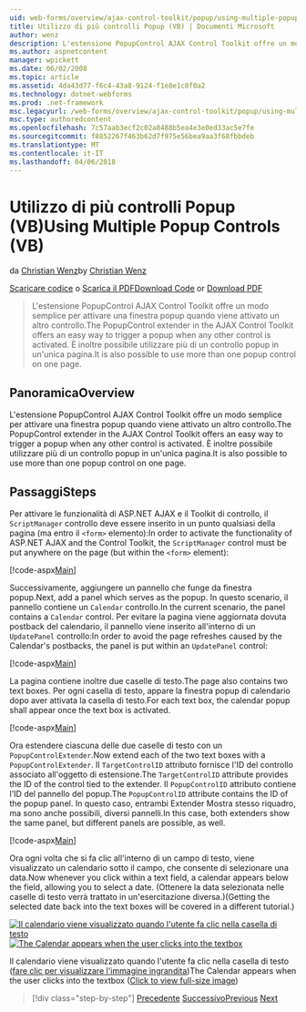 ```yaml
---
uid: web-forms/overview/ajax-control-toolkit/popup/using-multiple-popup-controls-vb
title: Utilizzo di più controlli Popup (VB) | Documenti Microsoft
author: wenz
description: L'estensione PopupControl AJAX Control Toolkit offre un modo semplice per attivare una finestra popup quando viene attivato un altro controllo. È inoltre possibile utilizzare m...
ms.author: aspnetcontent
manager: wpickett
ms.date: 06/02/2008
ms.topic: article
ms.assetid: 4da43d77-f6c4-43a8-9124-f1e8e1c8f0a2
ms.technology: dotnet-webforms
ms.prod: .net-framework
msc.legacyurl: /web-forms/overview/ajax-control-toolkit/popup/using-multiple-popup-controls-vb
msc.type: authoredcontent
ms.openlocfilehash: 7c57aab3ecf2c02a8488b5ea4e3e0ed33ac5e7fe
ms.sourcegitcommit: f8852267f463b62d7f975e56bea9aa3f68fbbdeb
ms.translationtype: MT
ms.contentlocale: it-IT
ms.lasthandoff: 04/06/2018
---
```

<a name="using-multiple-popup-controls-vb"></a><span data-ttu-id="7c15d-104">Utilizzo di più controlli Popup (VB)</span><span class="sxs-lookup"><span data-stu-id="7c15d-104">Using Multiple Popup Controls (VB)</span></span>
====================
<span data-ttu-id="7c15d-105">da [Christian Wenz](https://github.com/wenz)</span><span class="sxs-lookup"><span data-stu-id="7c15d-105">by [Christian Wenz](https://github.com/wenz)</span></span>

<span data-ttu-id="7c15d-106">[Scaricare codice](http://download.microsoft.com/download/9/3/f/93f8daea-bebd-4821-833b-95205389c7d0/PopupControl1.vb.zip) o [Scarica il PDF](http://download.microsoft.com/download/2/d/c/2dc10e34-6983-41d4-9c08-f78f5387d32b/popupcontrol1VB.pdf)</span><span class="sxs-lookup"><span data-stu-id="7c15d-106">[Download Code](http://download.microsoft.com/download/9/3/f/93f8daea-bebd-4821-833b-95205389c7d0/PopupControl1.vb.zip) or [Download PDF](http://download.microsoft.com/download/2/d/c/2dc10e34-6983-41d4-9c08-f78f5387d32b/popupcontrol1VB.pdf)</span></span>

> <span data-ttu-id="7c15d-107">L'estensione PopupControl AJAX Control Toolkit offre un modo semplice per attivare una finestra popup quando viene attivato un altro controllo.</span><span class="sxs-lookup"><span data-stu-id="7c15d-107">The PopupControl extender in the AJAX Control Toolkit offers an easy way to trigger a popup when any other control is activated.</span></span> <span data-ttu-id="7c15d-108">È inoltre possibile utilizzare più di un controllo popup in un'unica pagina.</span><span class="sxs-lookup"><span data-stu-id="7c15d-108">It is also possible to use more than one popup control on one page.</span></span>


## <a name="overview"></a><span data-ttu-id="7c15d-109">Panoramica</span><span class="sxs-lookup"><span data-stu-id="7c15d-109">Overview</span></span>

<span data-ttu-id="7c15d-110">L'estensione PopupControl AJAX Control Toolkit offre un modo semplice per attivare una finestra popup quando viene attivato un altro controllo.</span><span class="sxs-lookup"><span data-stu-id="7c15d-110">The PopupControl extender in the AJAX Control Toolkit offers an easy way to trigger a popup when any other control is activated.</span></span> <span data-ttu-id="7c15d-111">È inoltre possibile utilizzare più di un controllo popup in un'unica pagina.</span><span class="sxs-lookup"><span data-stu-id="7c15d-111">It is also possible to use more than one popup control on one page.</span></span>

## <a name="steps"></a><span data-ttu-id="7c15d-112">Passaggi</span><span class="sxs-lookup"><span data-stu-id="7c15d-112">Steps</span></span>

<span data-ttu-id="7c15d-113">Per attivare le funzionalità di ASP.NET AJAX e il Toolkit di controllo, il `ScriptManager` controllo deve essere inserito in un punto qualsiasi della pagina (ma entro il `<form>` elemento):</span><span class="sxs-lookup"><span data-stu-id="7c15d-113">In order to activate the functionality of ASP.NET AJAX and the Control Toolkit, the `ScriptManager` control must be put anywhere on the page (but within the `<form>` element):</span></span>

[!code-aspx[Main](using-multiple-popup-controls-vb/samples/sample1.aspx)]

<span data-ttu-id="7c15d-114">Successivamente, aggiungere un pannello che funge da finestra popup.</span><span class="sxs-lookup"><span data-stu-id="7c15d-114">Next, add a panel which serves as the popup.</span></span> <span data-ttu-id="7c15d-115">In questo scenario, il pannello contiene un `Calendar` controllo.</span><span class="sxs-lookup"><span data-stu-id="7c15d-115">In the current scenario, the panel contains a `Calendar` control.</span></span> <span data-ttu-id="7c15d-116">Per evitare la pagina viene aggiornata dovuta postback del calendario, il pannello viene inserito all'interno di un `UpdatePanel` controllo:</span><span class="sxs-lookup"><span data-stu-id="7c15d-116">In order to avoid the page refreshes caused by the Calendar's postbacks, the panel is put within an `UpdatePanel` control:</span></span>

[!code-aspx[Main](using-multiple-popup-controls-vb/samples/sample2.aspx)]

<span data-ttu-id="7c15d-117">La pagina contiene inoltre due caselle di testo.</span><span class="sxs-lookup"><span data-stu-id="7c15d-117">The page also contains two text boxes.</span></span> <span data-ttu-id="7c15d-118">Per ogni casella di testo, appare la finestra popup di calendario dopo aver attivata la casella di testo.</span><span class="sxs-lookup"><span data-stu-id="7c15d-118">For each text box, the calendar popup shall appear once the text box is activated.</span></span>

[!code-aspx[Main](using-multiple-popup-controls-vb/samples/sample3.aspx)]

<span data-ttu-id="7c15d-119">Ora estendere ciascuna delle due caselle di testo con un `PopupControlExtender`.</span><span class="sxs-lookup"><span data-stu-id="7c15d-119">Now extend each of the two text boxes with a `PopupControlExtender`.</span></span> <span data-ttu-id="7c15d-120">Il `TargetControlID` attributo fornisce l'ID del controllo associato all'oggetto di estensione.</span><span class="sxs-lookup"><span data-stu-id="7c15d-120">The `TargetControlID` attribute provides the ID of the control tied to the extender.</span></span> <span data-ttu-id="7c15d-121">Il `PopupControlID` attributo contiene l'ID del pannello del popup.</span><span class="sxs-lookup"><span data-stu-id="7c15d-121">The `PopupControlID` attribute contains the ID of the popup panel.</span></span> <span data-ttu-id="7c15d-122">In questo caso, entrambi Extender Mostra stesso riquadro, ma sono anche possibili, diversi pannelli.</span><span class="sxs-lookup"><span data-stu-id="7c15d-122">In this case, both extenders show the same panel, but different panels are possible, as well.</span></span>

[!code-aspx[Main](using-multiple-popup-controls-vb/samples/sample4.aspx)]

<span data-ttu-id="7c15d-123">Ora ogni volta che si fa clic all'interno di un campo di testo, viene visualizzato un calendario sotto il campo, che consente di selezionare una data.</span><span class="sxs-lookup"><span data-stu-id="7c15d-123">Now whenever you click within a text field, a calendar appears below the field, allowing you to select a date.</span></span> <span data-ttu-id="7c15d-124">(Ottenere la data selezionata nelle caselle di testo verrà trattato in un'esercitazione diversa.)</span><span class="sxs-lookup"><span data-stu-id="7c15d-124">(Getting the selected date back into the text boxes will be covered in a different tutorial.)</span></span>


<span data-ttu-id="7c15d-125">[![Il calendario viene visualizzato quando l'utente fa clic nella casella di testo](using-multiple-popup-controls-vb/_static/image2.png)](using-multiple-popup-controls-vb/_static/image1.png)</span><span class="sxs-lookup"><span data-stu-id="7c15d-125">[![The Calendar appears when the user clicks into the textbox](using-multiple-popup-controls-vb/_static/image2.png)](using-multiple-popup-controls-vb/_static/image1.png)</span></span>

<span data-ttu-id="7c15d-126">Il calendario viene visualizzato quando l'utente fa clic nella casella di testo ([fare clic per visualizzare l'immagine ingrandita](using-multiple-popup-controls-vb/_static/image3.png))</span><span class="sxs-lookup"><span data-stu-id="7c15d-126">The Calendar appears when the user clicks into the textbox ([Click to view full-size image](using-multiple-popup-controls-vb/_static/image3.png))</span></span>

> [!div class="step-by-step"]
> <span data-ttu-id="7c15d-127">[Precedente](handling-postbacks-from-a-popup-control-without-an-updatepanel-cs.md)
> [Successivo](handling-postbacks-from-a-popup-control-with-an-updatepanel-vb.md)</span><span class="sxs-lookup"><span data-stu-id="7c15d-127">[Previous](handling-postbacks-from-a-popup-control-without-an-updatepanel-cs.md)
[Next](handling-postbacks-from-a-popup-control-with-an-updatepanel-vb.md)</span></span>
